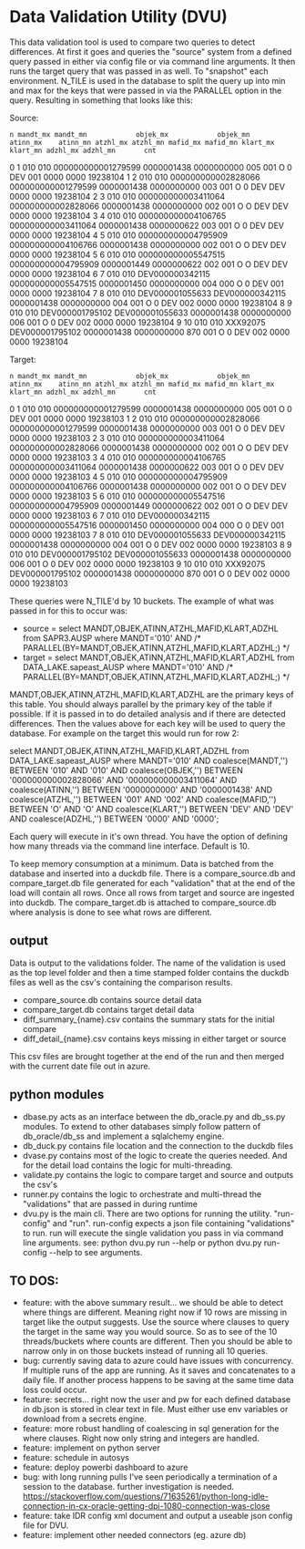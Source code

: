# Data Validation Utility (DVU)

This data validation tool is used to compare two queries to detect differences. At first it goes and queries the "source" system from a defined query passed in either via config file or via command line arguments.  It then runs the target query that was passed in as well. To "snapshot" each environment. N_TILE is used in the database to split the query up into min and max for the keys that were passed in via the PARALLEL option in the query.  Resulting in something that looks like this:

Source:

    n mandt_mx mandt_mn            objek_mx            objek_mn    atinn_mx    atinn_mn atzhl_mx atzhl_mn mafid_mx mafid_mn klart_mx klart_mn adzhl_mx adzhl_mn       cnt
0   1      010      010  000000000001279599                      0000001438  0000000000      005      001        O        0      DEV      001     0000     0000  19238104
1   2      010      010  000000000002828066  000000000001279599  0000001438  0000000000      003      001        O        0      DEV      DEV     0000     0000  19238104
2   3      010      010  000000000003411064  000000000002828066  0000001438  0000000000      002      001        O        O      DEV      DEV     0000     0000  19238104
3   4      010      010  000000000004106765  000000000003411064  0000001438  0000000622      003      001        O        0      DEV      DEV     0000     0000  19238104
4   5      010      010  000000000004795909  000000000004106766  0000001438  0000000000      002      001        O        O      DEV      DEV     0000     0000  19238104
5   6      010      010  000000000005547515  000000000004795909  0000001449  0000000622      002      001        O        O      DEV      DEV     0000     0000  19238104
6   7      010      010     DEV000000342115  000000000005547515  0000001450  0000000000      004      000        O        0      DEV      001     0000     0000  19238104
7   8      010      010     DEV000001055633     DEV000000342115  0000001438  0000000000      004      001        O        0      DEV      002     0000     0000  19238104
8   9      010      010     DEV000001795102     DEV000001055633  0000001438  0000000000      006      001        O        0      DEV      002     0000     0000  19238104
9  10      010      010            XXX92075     DEV000001795102  0000001438  0000000000      870      001        O        0      DEV      002     0000     0000  19238104

Target:

    n mandt_mx mandt_mn            objek_mx            objek_mn    atinn_mx    atinn_mn atzhl_mx atzhl_mn mafid_mx mafid_mn klart_mx klart_mn adzhl_mx adzhl_mn       cnt
0   1      010      010  000000000001279599                      0000001438  0000000000      005      001        O        0      DEV      001     0000     0000  19238103
1   2      010      010  000000000002828066  000000000001279599  0000001438  0000000000      003      001        O        0      DEV      DEV     0000     0000  19238103
2   3      010      010  000000000003411064  000000000002828066  0000001438  0000000000      002      001        O        O      DEV      DEV     0000     0000  19238103
3   4      010      010  000000000004106765  000000000003411064  0000001438  0000000622      003      001        O        0      DEV      DEV     0000     0000  19238103
4   5      010      010  000000000004795909  000000000004106766  0000001438  0000000000      002      001        O        O      DEV      DEV     0000     0000  19238103
5   6      010      010  000000000005547516  000000000004795909  0000001449  0000000622      002      001        O        O      DEV      DEV     0000     0000  19238103
6   7      010      010     DEV000000342115  000000000005547516  0000001450  0000000000      004      000        O        0      DEV      001     0000     0000  19238103
7   8      010      010     DEV000001055633     DEV000000342115  0000001438  0000000000      004      001        O        0      DEV      002     0000     0000  19238103
8   9      010      010     DEV000001795102     DEV000001055633  0000001438  0000000000      006      001        O        0      DEV      002     0000     0000  19238103
9  10      010      010            XXX92075     DEV000001795102  0000001438  0000000000      870      001        O        0      DEV      002     0000     0000  19238103

These queries were N_TILE'd by 10 buckets.  The example of what was passed in for this to occur was:

- source = select MANDT,OBJEK,ATINN,ATZHL,MAFID,KLART,ADZHL from SAPR3.AUSP where MANDT='010' AND /* PARALLEL(BY=MANDT,OBJEK,ATINN,ATZHL,MAFID,KLART,ADZHL;) */
- target = select MANDT,OBJEK,ATINN,ATZHL,MAFID,KLART,ADZHL from DATA_LAKE.sapeast_AUSP where MANDT='010' AND /* PARALLEL(BY=MANDT,OBJEK,ATINN,ATZHL,MAFID,KLART,ADZHL;) */

MANDT,OBJEK,ATINN,ATZHL,MAFID,KLART,ADZHL are the primary keys of this table.  You should always parallel by the primary key of the table if possible. If it is passed in to do detailed analysis and if there are detected differences. Then the values above for each key will be used to query the database.  For example on the target this would run for row 2:

select MANDT,OBJEK,ATINN,ATZHL,MAFID,KLART,ADZHL from DATA_LAKE.sapeast_AUSP where MANDT='010' AND  coalesce(MANDT,'') BETWEEN '010' AND '010' AND  coalesce(OBJEK,'') BETWEEN '000000000002828066' AND '000000000003411064' AND  coalesce(ATINN,'') 
BETWEEN '0000000000' AND '0000001438' AND  coalesce(ATZHL,'') BETWEEN '001' AND '002' AND  coalesce(MAFID,'') BETWEEN 'O' AND 'O' AND  coalesce(KLART,'') BETWEEN 'DEV' AND 'DEV' AND  coalesce(ADZHL,'') BETWEEN '0000' AND '0000';

Each query will execute in it's own thread.  You have the option of defining how many threads via the command line interface. Default is 10.

To keep memory consumption at a minimum. Data is batched from the database and inserted into a duckdb file.  There is a compare_source.db and compare_target.db file generated for each "validation" that at the end of the load will contain all rows. Once all rows from target and source are ingested into duckdb. The compare_target.db is attached to compare_source.db where analysis is done to see what rows are different.

## output

Data is output to the validations folder. The name of the validation is used as the top level folder and then a time stamped folder contains the duckdb files as well as the csv's containing the comparison results.

- compare_source.db contains source detail data
- compare_target.db contains target detail data
- diff_summary_{name}.csv contains the summary stats for the initial compare
- diff_detail_{name}.csv contains keys missing in either target or source

This csv files are brought together at the end of the run and then merged with the current date file out in azure.

## python modules

- dbase.py acts as an interface between the db_oracle.py and db_ss.py modules. To extend to other databases simply follow pattern of db_oracle/db_ss and implement a sqlalchemy engine. 
- db_duck.py contains file location and the connection to the duckdb files
- dvase.py contains most of the logic to create the queries needed. And for the detail load contains the logic for multi-threading.
- validate.py contains the logic to compare target and source and outputs the csv's
- runner.py contains the logic to orchestrate and multi-thread the "validations" that are passed in during runtime
- dvu.py is the main cli. There are two options for running the utility. "run-config" and "run". run-config expects a json file containing "validations" to run. run will execute the single validation you pass in via command line arguments.  see: python dvu.py run --help or python dvu.py run-config --help to see arguments.


## TO DOS:

- feature: with the above summary result... we should be able to detect where things are different. Meaning right now if 10 rows are missing in target like the output suggests. Use the source where clauses to query the target in the same way you would source. So as to see of the 10 threads/buckets where counts are different. Then you should be able to narrow only in on those buckets instead of running all 10 queries.
- bug: currently saving data to azure could have issues with concurrency. If multiple runs of the app are running. As it saves and concatenates to a daily file. If another process happens to be saving at the same time data loss could occur.
- feature: secrets... right now the user and pw for each defined database in db.json is stored in clear text in file. Must either use env variables or download from a secrets engine.
- feature: more robust handling of coalescing in sql generation for the where clauses.  Right now only string and integers are handled.
- feature: implement on python server
- feature: schedule in autosys
- feature: deploy powerbi dashboard to azure
- bug: with long running pulls I've seen periodically a termination of a session to the database.  further investigation is needed.  https://stackoverflow.com/questions/71635261/python-long-idle-connection-in-cx-oracle-getting-dpi-1080-connection-was-close
- feature: take IDR config xml document and output a useable json config file for DVU.
- feature: implement other needed connectors (eg. azure db)

